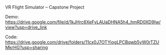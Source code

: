 VR Flight Simulator – Capstone Project

Demo: https://drive.google.com/file/d/1kJHrc6XeFyLAUaDHNA5h4_hmRD0XD9Iw/view?usp=drive_link

Code: https://drive.google.com/drive/folders/11cx0J7OTYiogLPCBqwb5yW0rTZUMkrHG?usp=sharing
